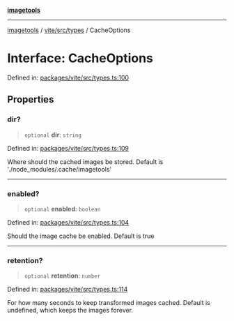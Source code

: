 [**imagetools**](../../../../README.md)

***

[imagetools](../../../../modules.md) / [vite/src/types](../README.md) / CacheOptions

# Interface: CacheOptions

Defined in: [packages/vite/src/types.ts:100](https://github.com/JonasKruckenberg/imagetools/blob/87fff79acddac50a50f7aee7c6a68a0623fbc68f/packages/vite/src/types.ts#L100)

## Properties

### dir?

> `optional` **dir**: `string`

Defined in: [packages/vite/src/types.ts:109](https://github.com/JonasKruckenberg/imagetools/blob/87fff79acddac50a50f7aee7c6a68a0623fbc68f/packages/vite/src/types.ts#L109)

Where should the cached images be stored. Default is './node_modules/.cache/imagetools'

***

### enabled?

> `optional` **enabled**: `boolean`

Defined in: [packages/vite/src/types.ts:104](https://github.com/JonasKruckenberg/imagetools/blob/87fff79acddac50a50f7aee7c6a68a0623fbc68f/packages/vite/src/types.ts#L104)

Should the image cache be enabled. Default is true

***

### retention?

> `optional` **retention**: `number`

Defined in: [packages/vite/src/types.ts:114](https://github.com/JonasKruckenberg/imagetools/blob/87fff79acddac50a50f7aee7c6a68a0623fbc68f/packages/vite/src/types.ts#L114)

For how many seconds to keep transformed images cached. Default is undefined, which keeps the images forever.
